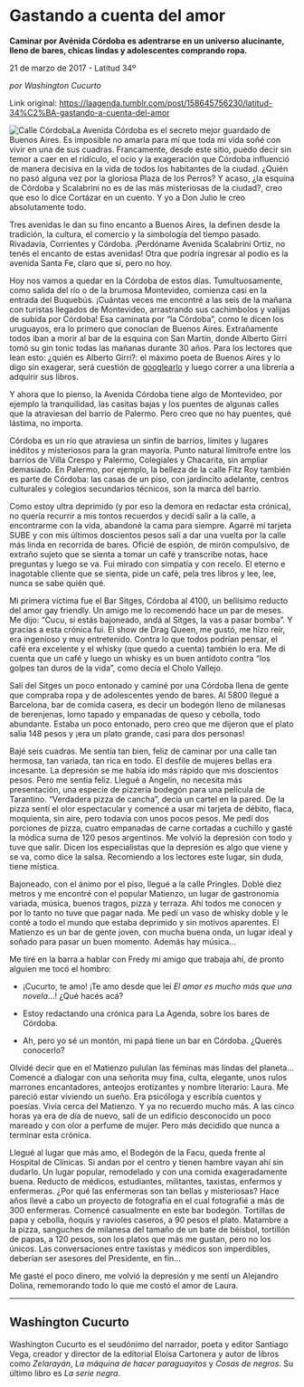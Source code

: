# Gastando a cuenta del amor

**Caminar por Avénida Córdoba es adentrarse en un universo alucinante, lleno de bares, chicas lindas y adolescentes comprando ropa.**

21 de marzo de 2017 - Latitud 34º

_por Washington Cucurto_

Link original: https://laagenda.tumblr.com/post/158645756230/latitud-34%C2%BA-gastando-a-cuenta-del-amor

![Calle Córdoba](https://64.media.tumblr.com/bb06db39a2afbc8bcc7b8c25b4e038a8/tumblr_inline_pk0l6gS8ow1t6q87u_500.jpg)La Avenida Córdoba es el secreto mejor
guardado de Buenos Aires. Es imposible no amarla para mí que toda mi
vida soñé con vivir en una de sus cuadras. Francamente, desde este
sitio, puedo decir sin temor a caer en el ridículo, el ocio y la
exageración que Córdoba influenció de manera decisiva en la vida
de todos los habitantes de la ciudad. ¿Quién no pasó alguna vez
por la gloriosa Plaza de los Perros? Y acaso, ¿la esquina de Córdoba
y Scalabrini no es de las más misteriosas de la ciudad?, creo que
eso lo dice Cortázar en un cuento. Y yo a Don Julio le creo
absolutamente todo. 


Tres avenidas le dan su fino encanto a
Buenos Aires, la definen desde la tradición, la cultura, el comercio
y la simbología del tiempo pasado. Rivadavia, Corrientes y Córdoba.
¡Perdóname Avenida Scalabrini Ortiz, no tenés el encanto de estas
avenidas! Otra que podría ingresar al podio es la avenida Santa Fe,
claro que sí, pero no hoy. 


Hoy nos vamos a quedar en la Córdoba
de estos días. Tumultuosamente, como salida del río o de la brumosa
Montevideo, comienza casi en la entrada del Buquebús. ¡Cuántas
veces me encontré a las seis de la mañana con turistas llegados de
Montevideo, arrastrando sus cachimbolos y valijas de subida por
Córdoba! Esa caminata por “la Córdoba”, como le dicen los
uruguayos, era lo primero que conocían de Buenos Aires. Extrañamente
todos iban a morir al bar de la esquina con San Martín, donde
Alberto Girri tomó su gin tonic todas las mañanas durante 30 años.
Para los lectores que lean esto: ¿quién es Alberto Girri?: el
máximo poeta de Buenos Aires y lo digo sin exagerar, será cuestión
de [googlearlo](https://www.youtube.com/watch?v=DDm0PAPTymg)
y luego correr a una librería a adquirir sus libros. 


Y ahora que lo pienso, la Avenida
Córdoba tiene algo de Montevideo, por ejemplo la tranquilidad, las
casitas bajas y los puentes de algunas calles que la atraviesan del
barrio de Palermo. Pero creo que no hay puentes, qué lástima, no
importa. 


Córdoba es un río que atraviesa un
sinfín de barrios, límites y lugares inéditos y misteriosos para
la gran mayoría. Punto natural límitrofe entre los barrios de Villa
Crespo y Palermo, Colegiales y Chacarita, sin ampliar demasiado. En
Palermo, por ejemplo, la belleza de la calle Fitz Roy también es
parte de Córdoba: las casas de un piso, con jardincito adelante,
centros culturales y colegios secundarios técnicos, son la marca del
barrio. 


Como estoy ultra deprimido (y por eso
la demora en redactar esta crónica), no quería recurrir a mis
tontos recuerdos y decidí salir a la calle, a encontrarme con la
vida, abandoné la cama para siempre. Agarré mi tarjeta SUBE y con
mis últimos doscientos pesos salí a dar una vuelta por la calle más
linda en recorrida de bares. Oficié de espión, de mirón
compulsivo, de extraño sujeto que se sienta a tomar un café y
transcribe notas, hace preguntas y luego se va. Fui mirado con
simpatía y con recelo. El eterno e inagotable cliente que se sienta,
pide un café, pela tres libros y lee, lee, nunca se sabe quién qué.

Mi primera víctima fue el Bar Sitges,
Córdoba al 4100, un bellísimo reducto del amor gay friendly. Un
amigo me lo recomendó hace un par de meses. Me dijo: “Cucu, si
estás bajoneado, andá al Sitges, la vas a pasar bomba”. Y gracias
a esta crónica fui. El show de Drag Queen, me gustó, me hizo reír,
era ingenioso y muy entretenido. Contra lo que todos podrían pensar,
el café era excelente y el whisky (que quedo a cuenta) también lo
era. Me di cuenta que un café y luego un whisky es un buen antídoto
contra “los golpes tan duros de la vida”, como decía el Cholo
Vallejo.

Salí del Sitges un poco entonado y
caminé por una Córdoba llena de gente que compraba ropa y de
adolescentes yendo de bares. Al 5800 llegué a Barcelona, bar de
comida casera, es decir un bodegón lleno de milanesas de berenjenas,
lomo tapado y empanadas de queso y cebolla, todo abundante. Estaba un
poco entonado, pero creo que me dijeron que el plato salía 148 pesos
y ¡era un plato grande, casi para dos personas!

Bajé seis cuadras. Me sentía tan
bien, feliz de caminar por una calle tan hermosa, tan variada, tan
rica en todo. El desfile de mujeres bellas era incesante. La
depresión se me había ido más rápido que mis doscientos pesos.
Pero me sentía feliz. Llegué a Angelín, no necesita más
presentación, una especie de pizzería bodegón para una película
de Tarantino. “Verdadera pizza de cancha”, decía un cartel en la
pared. De la pizza sentí el olor espectacular y comencé a usar mi
tarjeta de débito, flaca, moquienta, sin aire, pero todavía con
unos pocos pesos. Me pedí dos porciones de pizza, cuatro empanadas
de carne cortadas a cuchillo y gasté la módica suma de 120 pesos
argentinos. Me volvió la depresión con todo y tuve que salir. Dicen
los especialistas que la depresión es algo que viene y se va, como
dice la salsa. Recomiendo a los lectores este lugar, sin duda, tiene
mística.

Bajoneado, con el ánimo por el piso,
llegué a la calle Pringles. Doblé diez metros y me encontré con el
popular Matienzo, un lugar de gastronomía variada, música, buenos
tragos, pizza y terraza. Ahí todos me conocen y por lo tanto no tuve
que pagar nada. Me pedí un vaso de whisky doble y le conté a todo
el mundo que estaba deprimido y sin motivos aparentes. El Matienzo es
un bar de gente joven, con mucha buena onda, un lugar ideal y soñado
para pasar un buen momento. Además hay música…

Me tiré en la barra a hablar con Fredy
mi amigo que trabaja ahí, de pronto alguien me tocó el hombro:

- ¡Cucurto, te amo! ¡Te amo desde
 que leí *El amor es mucho más que una novela*…! ¿Qué
 hacés acá?

- Estoy redactando una crónica para
 La Agenda, sobre los bares de Córdoba.

- Ah, pero yo sé un montón, mi
 papá tiene un bar en Córdoba. ¿Querés conocerlo?

Olvidé decir que en el Matienzo
pululan las féminas más lindas del planeta… Comencé a dialogar
con una señorita muy fina, culta, elegante, unos rulos marrones
encantadores, anteojos erotizantes y nombre literario: Laura. Me
pareció estar viviendo un sueño. Era psicóloga y escribía cuentos
y poesías. Vivía cerca del Matienzo. Y ya no recuerdo mucho más. A
las cinco horas ya era de día de nuevo, salí de un edificio
desconocido un poco mareado y con olor a perfume de mujer. Pero más
decidido que nunca a terminar esta crónica.

Llegué al lugar que más amo, el
Bodegón de la Facu, queda frente al Hospital de Clínicas. Si andan
por el centro y tienen hambre vayan ahí sin dudarlo. Un lugar
popular, remodelado y con una comida exageradamente buena. Reducto de
médicos, estudiantes, militantes, taxistas, enfermos y enfermeras.
¿Por qué las enfermeras son tan bellas y misteriosas? Hace años
llevé a cabo un proyecto de fotografía en el cual fotografié a más
de 300 enfermeras. Comencé casualmente en este bar bodegón.
Tortillas de papa y cebolla, ñoquis y ravioles caseros, a 90 pesos
el plato. Matambre a la pizza, sanguches de milanesa del tamaño de
un bate de béisbol, tortillón de papas, a 120 pesos, son los platos
que más me gustan, pero no los únicos. Las conversaciones entre
taxistas y médicos son imperdibles, deberían ser asesores del
Presidente, en fin…

Me gasté el poco dinero, me volvió la
depresión y me sentí un Alejandro Dolina, rememorando todo lo que
me costó el amor de Laura.



---

 Washington Cucurto
-------------------

 Washington Cucurto es el seudónimo del narrador, poeta y editor Santiago Vega, creador y director de la editorial Eloísa Cartonera y autor de libros como *Zelarayán*, *La máquina de hacer paraguayitos* y *Cosas de negros*. Su último libro es *La serie negra*. 


